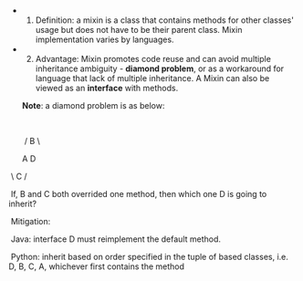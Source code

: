 * 1. Definition: a mixin is a class that contains methods for other classes' usage but does not have to be their parent class. Mixin implementation varies by languages.

* 2. Advantage: Mixin promotes code reuse and can avoid multiple inheritance ambiguity - **diamond problem**, or as a workaround for language that lack of multiple inheritance. A Mixin can also be viewed as an **interface** with methods.

  **Note**: a diamond problem is as below:

  ​         

  ​     /   B  \

  A               D

​            \   C  /



​        If, B and C both overrided one method, then which one D is going to inherit?

​        Mitigation:

​        Java: interface D must reimplement the default method. 

​        Python: inherit based on order specified in the tuple of based classes, i.e. D, B, C, A, whichever first contains the method